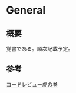 
# General

## 概要
覚書である。順次記載予定。  

## 参考
[コードレビュー虎の巻](https://qiita.com/teradonburi/items/2fa475c860d0fb16c0eb)
